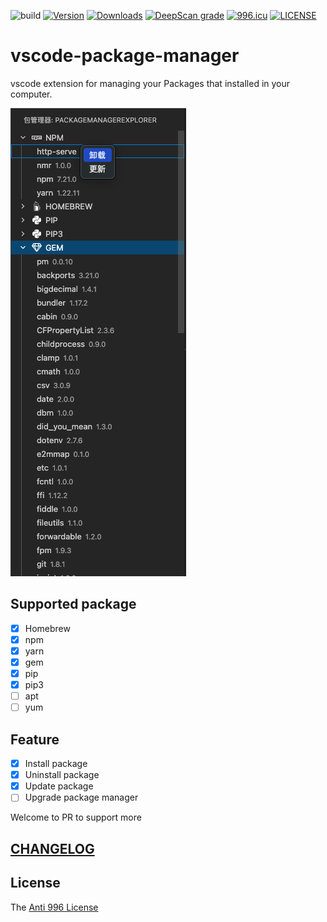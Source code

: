 ![build](https://github.com/axetroy/vscode-package-manager/workflows/build/badge.svg)
[![Version](https://vsmarketplacebadge.apphb.com/version/axetroy.vscode-package-manager.svg)](https://marketplace.visualstudio.com/items?itemName=axetroy.vscode-package-manager)
[![Downloads](https://vsmarketplacebadge.apphb.com/downloads/axetroy.vscode-package-manager.svg)](https://marketplace.visualstudio.com/items?itemName=axetroy.vscode-package-manager)
[![DeepScan grade](https://deepscan.io/api/teams/5773/projects/7593/branches/79865/badge/grade.svg)](https://deepscan.io/dashboard#view=project&tid=5773&pid=7593&bid=79865)
[![996.icu](https://img.shields.io/badge/link-996.icu-red.svg)](https://996.icu)
[![LICENSE](https://img.shields.io/badge/license-Anti%20996-blue.svg)](https://github.com/996icu/996.ICU/blob/master/LICENSE)

# vscode-package-manager

vscode extension for managing your Packages that installed in your computer.

![screenshot.png](./screenshot.png)

## Supported package

- [x] Homebrew
- [x] npm
- [x] yarn
- [x] gem
- [x] pip
- [x] pip3
- [ ] apt
- [ ] yum

## Feature

- [x] Install package
- [x] Uninstall package
- [x] Update package
- [ ] Upgrade package manager

Welcome to PR to support more

## [CHANGELOG](https://github.com/axetroy/vscode-package-manager/blob/master/CHANGELOG.md)

## License

The [Anti 996 License](https://github.com/axetroy/vscode-package-manager/blob/master/LICENSE)
